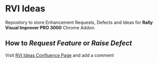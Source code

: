 # RVI Ideas

Repository to store Enhancement Requests, Defects and Ideas for **Rally Visual Improver PRO 3000** Chrome Addon.

## How to *Request Feature* or *Raise Defect*

Visit [RVI Ideas Confluence Page](https://microstrategy.atlassian.net/wiki/spaces/~209171056/pages/3938128638/RVI+Enhancement+Requests+BUG+Reports) and add a comment
